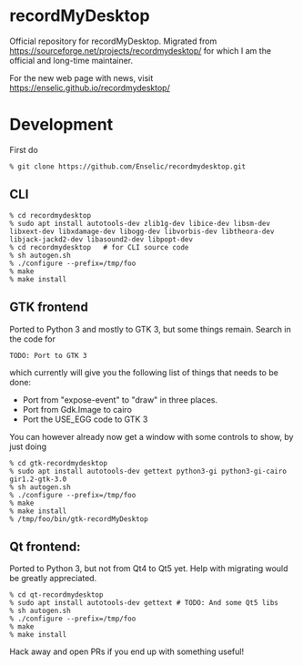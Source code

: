 # recordMyDesktop
Official repository for recordMyDesktop. Migrated from https://sourceforge.net/projects/recordmydesktop/ for which I am the official and long-time maintainer.

For the new web page with news, visit https://enselic.github.io/recordmydesktop/

# Development

First do
```
% git clone https://github.com/Enselic/recordmydesktop.git
```

## CLI

```
% cd recordmydesktop
% sudo apt install autotools-dev zlib1g-dev libice-dev libsm-dev libxext-dev libxdamage-dev libogg-dev libvorbis-dev libtheora-dev libjack-jackd2-dev libasound2-dev libpopt-dev
% cd recordmydesktop   # for CLI source code
% sh autogen.sh
% ./configure --prefix=/tmp/foo
% make
% make install
```

## GTK frontend
Ported to Python 3 and mostly to GTK 3, but some things remain. Search
in the code for
```
TODO: Port to GTK 3
```
which currently will give you the following list of things that needs to be
done:
* Port from "expose-event" to "draw" in three places.
* Port from Gdk.Image to cairo
* Port the USE_EGG code to GTK 3

You can however already now get a window with some controls to show, by
just doing
```
% cd gtk-recordmydesktop
% sudo apt install autotools-dev gettext python3-gi python3-gi-cairo gir1.2-gtk-3.0
% sh autogen.sh
% ./configure --prefix=/tmp/foo
% make
% make install
% /tmp/foo/bin/gtk-recordMyDesktop
```

## Qt frontend:
Ported to Python 3, but not from Qt4 to Qt5 yet. Help with migrating would be greatly appreciated.
```
% cd qt-recordmydesktop
% sudo apt install autotools-dev gettext # TODO: And some Qt5 libs
% sh autogen.sh
% ./configure --prefix=/tmp/foo
% make
% make install
```

Hack away and open PRs if you end up with something useful!

